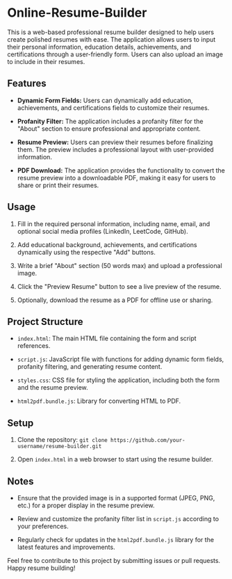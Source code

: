 # Online-Resume-Builder
This is a web-based professional resume builder designed to help users create polished resumes with ease. The application allows users to input their personal information, education details, achievements, and certifications through a user-friendly form. Users can also upload an image to include in their resumes.

## Features

- **Dynamic Form Fields:** Users can dynamically add education, achievements, and certifications fields to customize their resumes.
  
- **Profanity Filter:** The application includes a profanity filter for the "About" section to ensure professional and appropriate content.

- **Resume Preview:** Users can preview their resumes before finalizing them. The preview includes a professional layout with user-provided information.

- **PDF Download:** The application provides the functionality to convert the resume preview into a downloadable PDF, making it easy for users to share or print their resumes.

## Usage

1. Fill in the required personal information, including name, email, and optional social media profiles (LinkedIn, LeetCode, GitHub).
  
2. Add educational background, achievements, and certifications dynamically using the respective "Add" buttons.

3. Write a brief "About" section (50 words max) and upload a professional image.

4. Click the "Preview Resume" button to see a live preview of the resume.

5. Optionally, download the resume as a PDF for offline use or sharing.

## Project Structure

- `index.html`: The main HTML file containing the form and script references.
  
- `script.js`: JavaScript file with functions for adding dynamic form fields, profanity filtering, and generating resume content.

- `styles.css`: CSS file for styling the application, including both the form and the resume preview.

- `html2pdf.bundle.js`: Library for converting HTML to PDF.

## Setup

1. Clone the repository: `git clone https://github.com/your-username/resume-builder.git`

2. Open `index.html` in a web browser to start using the resume builder.

## Notes

- Ensure that the provided image is in a supported format (JPEG, PNG, etc.) for a proper display in the resume preview.

- Review and customize the profanity filter list in `script.js` according to your preferences.

- Regularly check for updates in the `html2pdf.bundle.js` library for the latest features and improvements.

Feel free to contribute to this project by submitting issues or pull requests. Happy resume building!
